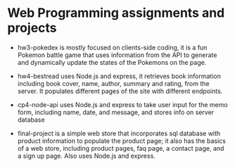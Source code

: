 # Web Programming assignments and projects

- hw3-pokedex is mostly focused on clients-side coding, it is a fun Pokemon battle game that uses information from the API to generate and dynamically update the states of the Pokemons on the page.

- hw4-bestread uses Node.js and express, it retrieves book information including book cover, name, author, summary and rating, from the server. It populates different pages of the site with different endpoints.

- cp4-node-api uses Node.js and express to take user input for the memo form, including name, date, and message, and stores info on server database

- final-project is a simple web store that incorporates sql database with product information to populate the product page; it also has the basics of a web store, including  product pages, faq page, a contact page, and a sign up page. Also uses Node.js and express.